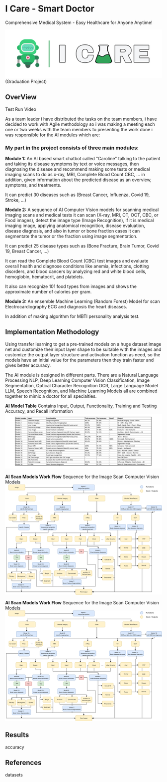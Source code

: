 # I Care - Smart Doctor
Comprehensive Medical System - Easy Healthcare for Anyone Anytime!

![Logo Design](media/Picsart_23-10-20_06-03-49-430.png)
(Graduation Project)

## OverView

Test Run Video

As a team leader i have distributed the tasks on the team members, i have decided to work with Agile methodology so i was making a meeting each one or two weeks with the team members to presenting the work done
i was responsible for the AI modules which are:

### My part in the project consists of three main modules:

**Module 1:** An AI based smart chatbot called "Caroline" talking to the patient 
and taking its disease symptoms by text or voice messages, then diagnosing the disease and 
recommend making some tests or medical imaging scans to do as x-ray, MRI, Complete Blood Count CBC, ... in addition, given 
information about the predicted disease as an overview, symptoms, and 
treatments.

It can predict 30 diseases such as (Breast Cancer, Influenza, Covid 19, Stroke, ...) 

**Module 2:** A sequence of AI Computer Vision models for scanning medical 
imaging scans and medical tests it can scan (X-ray, MRI, CT, OCT, CBC, or Food images), 
detect the image type (Image Recognition), if it is medical imaging image, 
applying anatomical recognition, disease evaluation, disease diagnosis, and also in tumor or bone fraction cases 
it can segmentate the tumor or the fraction using image segmentation.
         
It can predict 25 disease types such as (Bone Fracture, Brain Tumor, Covid 19, Breast Cancer, ...) 

It can read the Complete Blood Count (CBC) test images and evaluate overall health and diagnose conditions like anemia, infections, clotting disorders, and blood cancers by analyzing red and white blood cells, hemoglobin, hematocrit, and platelets.

It also can recognize 101 food types from images and shows the approximate number of calories per gram.

**Module 3:** An ensemble Machine Learning (Random Forest) Model for scan Electrocardiography ECG and diagnosis the heart diseases.

In addition of making algorithm for MBTI personality analysis test.

## Implementation Methodology
Using transfer learning to get a pre-trained models on a huge dataset image net and customize their input layer shape to be suitable with the images and customize the output layer structure and activation function as need, so the models have an initial value for the parameters then they train faster and gives better accuracy. 

The AI module is designed in different parts. There are a Natural Language Processing NLP, Deep Learning Computer Vision Classification, Image Segmentation, Optical Character Recognition OCR, Large Language Model LLM, Speech Recognition, and Machine Learning Models all are combined together to mimic a doctor for all specialties.

**AI Model Table**
Contains Input, Output, Functionality, Training and Testing Accuracy, and Recall information
![Models Table](media/models_table.jpg)

**AI Scan Models Work Flow**
Sequence for the Image Scan Computer Vision Models
![Scan Work Flow](media/Final_ai.drawio.svg)

**AI Scan Models Work Flow**
Sequence for the Image Scan Computer Vision Models
![Logo Design](media/Final_ai.drawio.svg)

## Results
accuracy

## References
datasets
